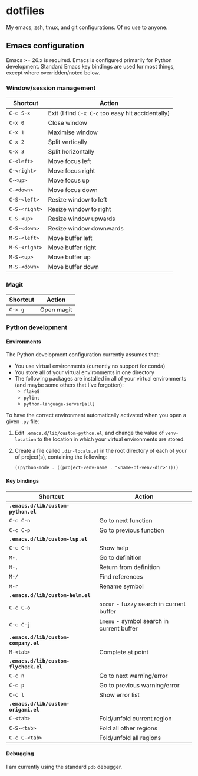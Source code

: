 # dotfiles

My emacs, zsh, tmux, and git configurations. Of no use to anyone.


## Emacs configuration


Emacs >= 26.x is required.  Emacs is configured primarily for Python
development.  Standard Emacs key bindings are used for most things, except where
overridden/noted below.


### Window/session management


| Shortcut      | Action                                            |
| ------------- | ------------------------------------------------- |
| `C-c S-x`     | Exit (I find `C-x C-c` too easy hit accidentally) |
| `C-x 0`       | Close window                                      |
| `C-x 1`       | Maximise window                                   |
| `C-x 2`       | Split vertically                                  |
| `C-x 3`       | Split horizontally                                |
| `C-<left>`    | Move focus left                                   |
| `C-<right>`   | Move focus right                                  |
| `C-<up>`      | Move focus up                                     |
| `C-<down>`    | Move focus down                                   |
| `C-S-<left>`  | Resize window to left                             |
| `C-S-<right>` | Resize window to right                            |
| `C-S-<up>`    | Resize window upwards                             |
| `C-S-<down>`  | Resize window downwards                           |
| `M-S-<left>`  | Move buffer left                                  |
| `M-S-<right>` | Move buffer right                                 |
| `M-S-<up>`    | Move buffer up                                    |
| `M-S-<down>`  | Move buffer down                                  |


### Magit


| Shortcut   | Action     |
| ---------- | ---------- |
| `C-x g`    | Open magit |


### Python development


#### Environments

The Python development configuration currently assumes that:

* You use virtual environments (currently no support for conda)
* You store all of your virtual environments in one directory
* The following packages are installed in all of your virtual
  environments (and maybe some others that I've forgotten):
  - `flake8`
  - `pylint`
  - `python-language-server[all]`

To have the correct environment automatically activated when you
open a given `.py` file:

1. Edit `.emacs.d/lib/custom-python.el`, and change the value of
   `venv-location` to the location in which your virtual environments are
   stored.
2. Create a file called `.dir-locals.el` in the root directory of each
   of your of project(s), containing the following:

   `((python-mode . ((project-venv-name . "<name-of-venv-dir>"))))`


#### Key bindings

| Shortcut                              | Action                                    |
| ------------------------------------- | ----------------------------------------- |
| **`.emacs.d/lib/custom-python.el`**   |                                           |
| `C-c C-n`                             | Go to next function                       |
| `C-c C-p`                             | Go to previous function                   |
| **`.emacs.d/lib/custom-lsp.el`**      |                                           |
| `C-c C-h`                             | Show help                                 |
| `M-.`                                 | Go to definition                          |
| `M-,`                                 | Return from definition                    |
| `M-/`                                 | Find references                           |
| `M-r`                                 | Rename symbol                             |
| **`.emacs.d/lib/custom-helm.el`**     |                                           |
| `C-c C-o`                             | `occur` - fuzzy search in current buffer  |
| `C-c C-j`                             | `imenu` - symbol search in current buffer |
| **`.emacs.d/lib/custom-company.el`**  |                                           |
| `M-<tab>`                             | Complete at point                         |
| **`.emacs.d/lib/custom-flycheck.el`** |                                           |
| `C-c n`                               | Go to next warning/error                  |
| `C-c p`                               | Go to previous warning/error              |
| `C-c l`                               | Show error list                           |
| **`.emacs.d/lib/custom-origami.el`**  |                                           |
| `C-<tab>`                             | Fold/unfold current region                |
| `C-S-<tab>`                           | Fold all other regions                    |
| `C-c C-<tab>`                         | Fold/unfold all regions                   |


#### Debugging


I am currently using the standard `pdb` debugger.
